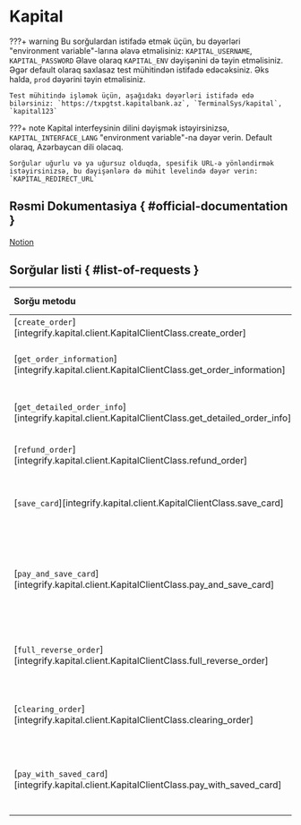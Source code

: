 # Kapital

???+ warning
    Bu sorğulardan istifadə etmək üçün, bu dəyərləri "environment variable"-larına əlavə etməlisiniz: `KAPITAL_USERNAME`, `KAPITAL_PASSWORD`
    Əlave olaraq `KAPITAL_ENV` dəyişənini də təyin etməlisiniz. Əgər default olaraq saxlasaz test mühitindən istifadə edəcəksiniz. Əks halda, `prod` dəyərini təyin etməlisiniz.

    Test mühitində işləmək üçün, aşağıdakı dəyərləri istifadə edə bilərsiniz: `https://txpgtst.kapitalbank.az`, `TerminalSys/kapital`, `kapital123`

???+ note
    Kapital interfeysinin dilini dəyişmək istəyirsinizsə, `KAPITAL_INTERFACE_LANG` "environment variable"-na dəyər verin. Default olaraq, Azərbaycan dili olacaq.

    Sorğular uğurlu və ya uğursuz olduqda, spesifik URL-ə yönləndirmək istəyirsinizsə, bu dəyişənlərə də mühit levelində dəyər verin: `KAPITAL_REDIRECT_URL`

## Rəsmi Dokumentasiya { #official-documentation }

[Notion](https://brawny-airport-7ca.notion.site/Kapital-bank-E-commerce-API-Documentation-6dd6a228c40644e3bef034bca7845e3c)

## Sorğular listi { #list-of-requests }

| Sorğu metodu                                                                                           | Məqsəd                                             |            Kapital API            |  Callback-ə sorğu atılır  |
| :----------------------------------------------------------------------------------------------------- | :------------------------------------------------- | :-------------------------------: | :-----------------------: |
| [`create_order`][integrify.kapital.client.KapitalClientClass.create_order]                             | Ödəniş                                             |           `/api/order`            | :fontawesome-solid-check: |
| [`get_order_information`][integrify.kapital.client.KapitalClientClass.get_order_information]                   | Ödəniş haqda qısa məlumat                          |      `/api/order/{order_id}`      |            :x:            |
| [`get_detailed_order_info`][integrify.kapital.client.KapitalClientClass.get_detailed_order_info] | Ödəniş haqda detallı məlumat                       |      `/api/order/{order_id}`      |            :x:            |
| [`refund_order`][integrify.kapital.client.KapitalClientClass.refund_order]                             | Geri ödəniş sorğusu                                | `/api/order/{order_id}/exec-tran` |            :x:            |
| [`save_card`][integrify.kapital.client.KapitalClientClass.save_card]                                   | Kartı saxlamaq üçün ödəniş sorğusu                 |           `/api/order`            |            :fontawesome-solid-check:            |
| [`pay_and_save_card`][integrify.kapital.client.KapitalClientClass.pay_and_save_card] | Kartı saxlamaq və ödəniş etmək üçün ödəniş sorğusu |           `/api/order`            |            :fontawesome-solid-check:            |
| [`full_reverse_order`][integrify.kapital.client.KapitalClientClass.full_reverse_order]                 | Ödənişi ləğv etmək üçün sorğu                      | `/api/order/{order_id}/exec-tran` |            :x:            |
| [`clearing_order`][integrify.kapital.client.KapitalClientClass.clearing_order]                         | Ödənişin təsdiq edilməsi üçün sorğu                | `/api/order/{order_id}/exec-tran` |            :x:            |
| [`pay_with_saved_card`][integrify.kapital.client.KapitalClientClass.pay_with_saved_card]               | Ödənişin hissəsini ləğv etmək üçün sorğu           | `/api/order/{order_id}/exec-tran` |            :x:            |
